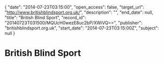 {
  "date": "2014-07-23T03:15:00", 
  "open_access": false, 
  "target_url": "http://www.britishblindsport.org.uk/", 
  "description": "", 
  "end_date": null, 
  "title": "British Blind Sport", 
  "record_id": "20140723T031500/MQUcH0wezE8uc2bP/XWiVQ==", 
  "publisher": "britishblindsport.org.uk", 
  "start_date": "2014-07-23T03:15:00Z", 
  "subject": null
}

# British Blind Sport

